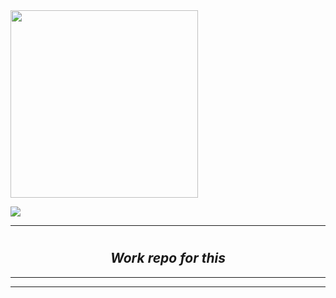 
<img src="https://i.ytimg.com/vi/NgayZAuTgwM/hq720.jpg" aling="center" width="300">

![](https://i.ytimg.com/vi/NgayZAuTgwM/hq720.jpg)

---

<h1 align="center"><code></code></h1>
<h2 align="center"><i> Work repo for this  </i></h2>

--- 

---

